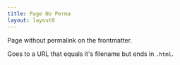 ```yaml
---
title: Page No Perma
layout: layout0
---
```


Page without permalink on the frontmatter.

Goes to a URL that equals it's filename but ends in `.html`.

